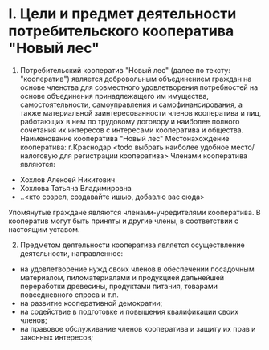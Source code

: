 # I. Цели и предмет деятельности потребительского кооператива "Новый лес"

1. Потребительский кооператив "Новый лес" (далее по тексту: "кооператив") является добровольным объединением граждан на основе членства для совместного удовлетворения потребностей на основе объединения принадлежащего им имущества, самостоятельности, самоуправления и самофинансирования, а также материальной заинтересованности членов кооператива и лиц, работающих в нем по трудовому договору и наиболее полного сочетания их интересов с интересами кооператива и общества.
Наименование кооператива "Новый лес"
Местонахождение кооператива: г.Краснодар <todo выбрать наиболее удобное место/налоговую для регистрации кооператива>
Членами кооператива являются:

* Хохлов Алексей Никитович
* Хохлова Татьяна Владимировна
* ..<кто созрел, создавайте ишью, добавлю вас сюда>

Упомянутые граждане являются членами-учредителями кооператива. В кооператив могут быть приняты и другие члены, в соответствии с настоящим уставом.

2. Предметом деятельности кооператива является осуществление
деятельности, направленное:
- на удовлетворение нужд своих членов в обеспечении посадочным материалом, пиломатериалами и продукцией дальнейшей переработки древесины, продуктами питания, товарами повседневного спроса и т.п.
- на развитие кооперативной демократии;
- на содействие в подготовке и повышения квалификации своих
членов;
- на правовое обслуживание членов кооператива и защиту их прав и законных интересов;
